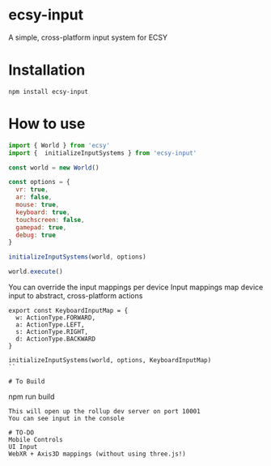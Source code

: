 # ecsy-input
A simple, cross-platform input system for ECSY

# Installation
```
npm install ecsy-input
```

# How to use
```javascript
import { World } from 'ecsy'
import {  initializeInputSystems } from 'ecsy-input'

const world = new World()

const options = {
  vr: true,
  ar: false,
  mouse: true,
  keyboard: true,
  touchscreen: false,
  gamepad: true,
  debug: true
}

initializeInputSystems(world, options)

world.execute()
```

You can override the input mappings per device
Input mappings map device input to abstract, cross-platform actions

```
export const KeyboardInputMap = {
  w: ActionType.FORWARD,
  a: ActionType.LEFT,
  s: ActionType.RIGHT,
  d: ActionType.BACKWARD
}

initializeInputSystems(world, options, KeyboardInputMap)
``

# To Build
```
npm run build
```
This will open up the rollup dev server on port 10001
You can see input in the console

# TO-DO
Mobile Controls
UI Input
WebXR + Axis3D mappings (without using three.js!)
